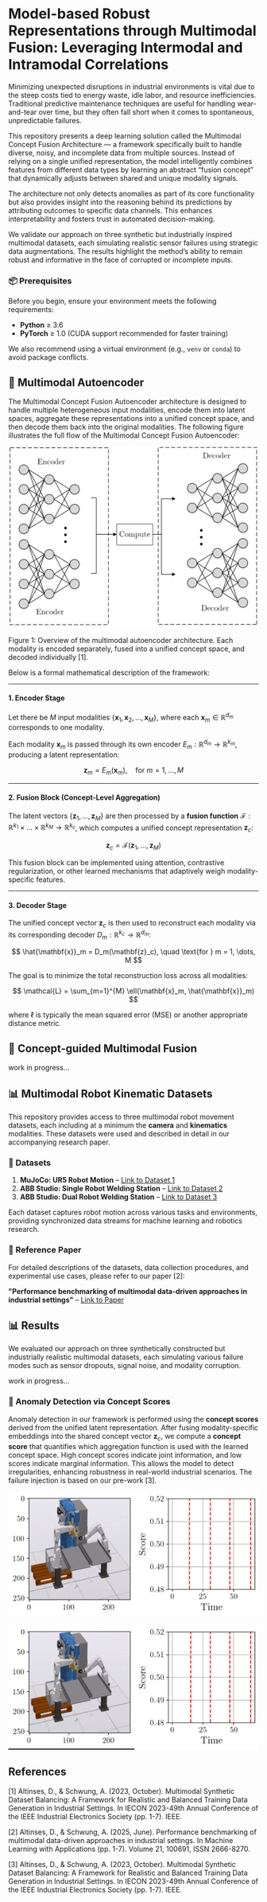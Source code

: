 # Model-based Robust Representations through Multimodal Fusion: Leveraging Intermodal and Intramodal Correlations

Minimizing unexpected disruptions in industrial environments is vital due to the steep costs tied to energy waste, idle labor, and resource inefficiencies. Traditional predictive maintenance techniques are useful for handling wear-and-tear over time, but they often fall short when it comes to spontaneous, unpredictable failures.

This repository presents a deep learning solution called the Multimodal Concept Fusion Architecture — a framework specifically built to handle diverse, noisy, and incomplete data from multiple sources. Instead of relying on a single unified representation, the model intelligently combines features from different data types by learning an abstract “fusion concept” that dynamically adjusts between shared and unique modality signals.

The architecture not only detects anomalies as part of its core functionality but also provides insight into the reasoning behind its predictions by attributing outcomes to specific data channels. This enhances interpretability and fosters trust in automated decision-making.

We validate our approach on three synthetic but industrially inspired multimodal datasets, each simulating realistic sensor failures using strategic data augmentations. The results highlight the method’s ability to remain robust and informative in the face of corrupted or incomplete inputs.

### 📦 Prerequisites

Before you begin, ensure your environment meets the following requirements:

* **Python** ≥ 3.6
* **PyTorch** ≥ 1.0 (CUDA support recommended for faster training)

We also recommend using a virtual environment (e.g., `venv` or `conda`) to avoid package conflicts.

## 🔧 Multimodal Autoencoder

The Multimodal Concept Fusion Autoencoder architecture is designed to handle multiple heterogeneous input modalities, encode them into latent spaces, aggregate these representations into a unified concept space, and then decode them back into the original modalities. The following figure illustrates the full flow of the Multimodal Concept Fusion Autoencoder:

<p align="center">
  <img src="https://github.com/Diyarino/concept-guided-multimodal-fusion/blob/6ba71050185c595592a58ab8fed63f5b153cca29/multimodal_autoencoder.png" alt="Multimodal Concept Fusion Autoencoder" width="600"/>
</p>Figure 1: Overview of the multimodal autoencoder architecture. Each modality is encoded separately, fused into a unified concept space, and decoded individually [1].




Below is a formal mathematical description of the framework:

---

#### **1. Encoder Stage**

Let there be $M$ input modalities $\{ \mathbf{x}_1, \mathbf{x}_2, \dots, \mathbf{x}_M \}$, where each $\mathbf{x}_m \in \mathbb{R}^{d_m}$ corresponds to one modality.

Each modality $\mathbf{x}_m$ is passed through its own encoder $E_m: \mathbb{R}^{d_m} \rightarrow \mathbb{R}^{k_m}$, producing a latent representation:

$$
\mathbf{z}_m = E_m(\mathbf{x}_m), \quad \text{for } m = 1, \dots, M
$$

---

#### **2. Fusion Block (Concept-Level Aggregation)**

The latent vectors $\{ \mathbf{z}_1, \dots, \mathbf{z}_M \}$ are then processed by a **fusion function** $\mathcal{F}: \mathbb{R}^{k_1} \times \dots \times \mathbb{R}^{k_M} \rightarrow \mathbb{R}^{k_c}$, which computes a unified concept representation $\mathbf{z}_c$:

$$
\mathbf{z}_c = \mathcal{F}(\mathbf{z}_1, \dots, \mathbf{z}_M)
$$

This fusion block can be implemented using attention, contrastive regularization, or other learned mechanisms that adaptively weigh modality-specific features.

---

#### **3. Decoder Stage**

The unified concept vector $\mathbf{z}_c$ is then used to reconstruct each modality via its corresponding decoder $D_m: \mathbb{R}^{k_c} \rightarrow \mathbb{R}^{d_m}$:

$$
\hat{\mathbf{x}}_m = D_m(\mathbf{z}_c), \quad \text{for } m = 1, \dots, M
$$

The goal is to minimize the total reconstruction loss across all modalities:

$$
\mathcal{L} = \sum_{m=1}^{M} \ell(\mathbf{x}_m, \hat{\mathbf{x}}_m)
$$

where $\ell$ is typically the mean squared error (MSE) or another appropriate distance metric.


## 🧠 Concept-guided Multimodal Fusion

work in progress...

## 📊 Multimodal Robot Kinematic Datasets

This repository provides access to three multimodal robot movement datasets, each including at a minimum the **camera** and **kinematics** modalities. These datasets were used and described in detail in our accompanying research paper.

### 🔗 Datasets

1. **MuJoCo: UR5 Robot Motion** – [Link to Dataset 1](https://zenodo.org/records/14041622)
2. **ABB Studio: Single Robot Welding Station** – [Link to Dataset 2](https://zenodo.org/records/14041488)
3. **ABB Studio: Dual Robot Welding Station** – [Link to Dataset 3](https://zenodo.org/records/14041416)

Each dataset captures robot motion across various tasks and environments, providing synchronized data streams for machine learning and robotics research.

### 📄 Reference Paper

For detailed descriptions of the datasets, data collection procedures, and experimental use cases, please refer to our paper [2]:

**"Performance benchmarking of multimodal data-driven approaches in industrial settings"** – [Link to Paper](https://www.sciencedirect.com/science/article/pii/S266682702500074X?via%3Dihub)


## 📊 Results

We evaluated our approach on three synthetically constructed but industrially realistic multimodal datasets, each simulating various failure modes such as sensor dropouts, signal noise, and modality corruption.

work in progress...


### 🚨 Anomaly Detection via Concept Scores

Anomaly detection in our framework is performed using the **concept scores** derived from the unified latent representation. After fusing modality-specific embeddings into the shared concept vector $\mathbf{z}_c$, we compute a **concept score** that quantifies which aggregation function is used with the learned concept space. High concept scores indicate joint information, and low scores indicate marginal information. This allows the model to detect irregularities, enhancing robustness in real-world industrial scenarios. The failure injection is based on our pre-work [3].

![til](animation_single.gif)

![til](animation_multi.gif)

## References 

<a id="1">[1]</a> Altinses, D., & Schwung, A. (2023, October). Multimodal Synthetic Dataset Balancing: A Framework for Realistic and Balanced Training Data Generation in Industrial Settings. In IECON 2023-49th Annual Conference of the IEEE Industrial Electronics Society (pp. 1-7). IEEE.

<a id="2">[2]</a> Altinses, D., & Schwung, A. (2025, June). Performance benchmarking of multimodal data-driven approaches in industrial settings. In Machine Learning with Applications (pp. 1-7). Volume 21, 100691, ISSN 2666-8270.

<a id="3">[3]</a> Altinses, D., & Schwung, A. (2023, October). Multimodal Synthetic Dataset Balancing: A Framework for Realistic and Balanced Training Data Generation in Industrial Settings. In IECON 2023-49th Annual Conference of the IEEE Industrial Electronics Society (pp. 1-7). IEEE.



